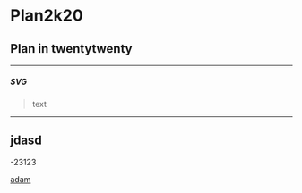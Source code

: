 # Plan2k20
Plan in twentytwenty
---
---
##### SVG
> text
--------
## jdasd
-23123

[adam](https://vk.com)
